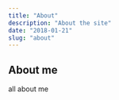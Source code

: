 ```yaml
---
title: "About"
description: "About the site"
date: "2018-01-21"
slug: "about"
---
```


## About me

all about me